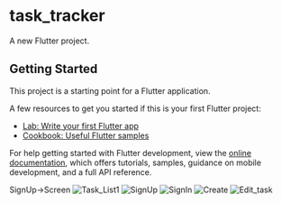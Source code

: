 # task_tracker

A new Flutter project.

## Getting Started

This project is a starting point for a Flutter application.

A few resources to get you started if this is your first Flutter project:

- [Lab: Write your first Flutter app](https://docs.flutter.dev/get-started/codelab)
- [Cookbook: Useful Flutter samples](https://docs.flutter.dev/cookbook)

For help getting started with Flutter development, view the
[online documentation](https://docs.flutter.dev/), which offers tutorials,
samples, guidance on mobile development, and a full API reference.

SignUp->Screen
![Task_List1](https://user-images.githubusercontent.com/103518761/225905049-f5b9f0ba-1751-4dbb-90fa-3ceab958464a.png)
![SignUp](https://user-images.githubusercontent.com/103518761/225905053-1be1dce3-2ac2-48a4-8280-26fbad96a923.png)
![SignIn](https://user-images.githubusercontent.com/103518761/225905063-3369d24b-d566-4bc6-9cfc-b1921d6b8ffb.png)
![Create](https://user-images.githubusercontent.com/103518761/225905221-251026d6-18a9-49ae-aaf5-9b3732cf8b78.png)
![Edit_task](https://user-images.githubusercontent.com/103518761/225905230-6a4cc310-fe01-48d6-82cd-4fd53c6ffa73.png)

